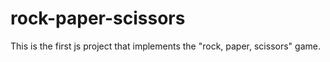 # rock-paper-scissors
This is the first js project that implements the "rock, paper, scissors" game.
